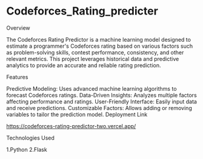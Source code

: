 # Codeforces_Rating_predicter

Overview

The Codeforces Rating Predictor is a machine learning model designed to estimate a programmer's Codeforces rating based on various factors such as problem-solving skills, contest performance, consistency, and other relevant metrics. This project leverages historical data and predictive analytics to provide an accurate and reliable rating prediction.

Features

Predictive Modeling: Uses advanced machine learning algorithms to forecast Codeforces ratings.
Data-Driven Insights: Analyzes multiple factors affecting performance and ratings.
User-Friendly Interface: Easily input data and receive predictions.
Customizable Factors: Allows adding or removing variables to tailor the prediction model.
Deployment Link

https://codeforces-rating-predictor-two.vercel.app/

Technologies Used

1.Python
2.Flask
